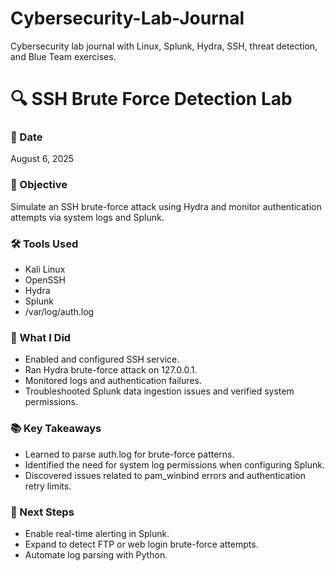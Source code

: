 # Cybersecurity-Lab-Journal

Cybersecurity lab journal with Linux, Splunk, Hydra, SSH, threat detection, and Blue Team exercises.

# 🔍 SSH Brute Force Detection Lab

### 📅 Date
August 6, 2025

### 🧠 Objective
Simulate an SSH brute-force attack using Hydra and monitor authentication attempts via system logs and Splunk.

### 🛠️ Tools Used
- Kali Linux
- OpenSSH
- Hydra
- Splunk
- /var/log/auth.log

### 🧪 What I Did
- Enabled and configured SSH service.
- Ran Hydra brute-force attack on 127.0.0.1.
- Monitored logs and authentication failures.
- Troubleshooted Splunk data ingestion issues and verified system permissions.

### 📚 Key Takeaways
- Learned to parse auth.log for brute-force patterns.
- Identified the need for system log permissions when configuring Splunk.
- Discovered issues related to pam_winbind errors and authentication retry limits.

### 🚀 Next Steps
- Enable real-time alerting in Splunk.
- Expand to detect FTP or web login brute-force attempts.
- Automate log parsing with Python.
